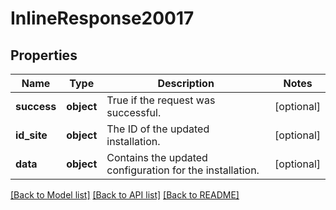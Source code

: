 # InlineResponse20017

## Properties
Name | Type | Description | Notes
------------ | ------------- | ------------- | -------------
**success** | **object** | True if the request was successful. | [optional] 
**id_site** | **object** | The ID of the updated installation. | [optional] 
**data** | **object** | Contains the updated configuration for the installation. | [optional] 

[[Back to Model list]](../README.md#documentation-for-models) [[Back to API list]](../README.md#documentation-for-api-endpoints) [[Back to README]](../README.md)

